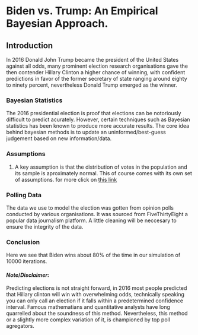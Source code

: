 # **Biden vs. Trump: An Empirical Bayesian Approach.**

## Introduction 
In 2016 Donald John Trump became the president of the United States against all odds, many prominent election research organisations gave the then contender Hillary Clinton a higher chance of winning, with confident predictions in favor of the former secretary of state ranging around eighty to ninety percent, nevertheless Donald Trump emerged as the winner. 

### Bayesian Statistics
The 2016 presidential election is proof that elections can be notoriously difficult to predict acurately. However, certain techniques such as Bayesian statistics has been known to produce more accurate results. The core idea behind bayesian methods is to update an uninformed/best-guess judgement based on new information/data. 

### Assumptions
1. A key assumption is that the distribution of votes in the population and its sample is aproximately normal. This of course comes with its own set of assumptions. for more click on [this link](https://en.wikipedia.org/wiki/Normal_distribution)


### Polling Data
The data we use to model the election was gotten from opinion polls conducted by various organisations. It was sourced from FiveThirtyEight a popular data journalism platform. A little cleaning will be neccesary to ensure the integrity of the data.

### Conclusion
Here we see that Biden wins about 80% of the time in our simulation of 10000 iterations.

#### ***Note***/***Disclaimer***:
Predicting elections is not straight forward, in 2016 most people predicted that Hillary clinton will win with overwhelming odds, technically speaking you can only call an election if it falls within a predetermined confidence interval. Famous mathematians and quantitative analysts have long quarrelled about the soundness of this method. Nevertheless, this method or a slightly more complex variation of it, is championed by top poll agregators.
